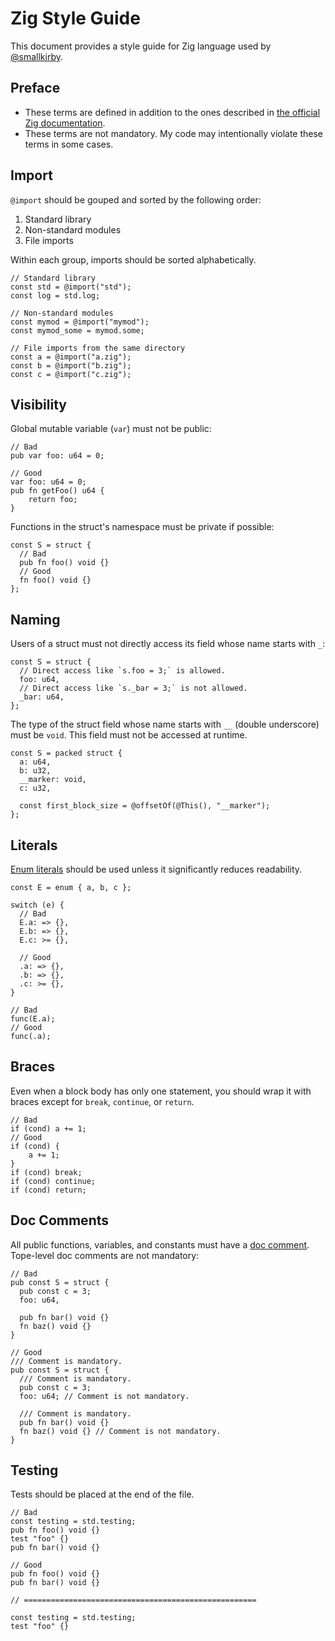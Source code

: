# Zig Style Guide

This document provides a style guide for Zig language used by [@smallkirby](https://github.com/smallkirby).

## Preface

- These terms are defined in addition to the ones described in [the official Zig documentation](https://ziglang.org/documentation/master/#Style-Guide).
- These terms are not mandatory. My code may intentionally violate these terms in some cases.

## Import

`@import` should be gouped and sorted by the following order:

1. Standard library
2. Non-standard modules
3. File imports

Within each group, imports should be sorted alphabetically.

```zig
// Standard library
const std = @import("std");
const log = std.log;

// Non-standard modules
const mymod = @import("mymod");
const mymod_some = mymod.some;

// File imports from the same directory
const a = @import("a.zig");
const b = @import("b.zig");
const c = @import("c.zig");
```

## Visibility

Global mutable variable (`var`) must not be public:

```zig
// Bad
pub var foo: u64 = 0;

// Good
var foo: u64 = 0;
pub fn getFoo() u64 {
    return foo;
}
```

Functions in the struct's namespace must be private if possible:

```zig
const S = struct {
  // Bad
  pub fn foo() void {}
  // Good
  fn foo() void {}
};
```

## Naming

Users of a struct must not directly access its field whose name starts with `_`:

```zig
const S = struct {
  // Direct access like `s.foo = 3;` is allowed.
  foo: u64,
  // Direct access like `s._bar = 3;` is not allowed.
  _bar: u64,
};
```

The type of the struct field whose name starts with `__` (double underscore) must be `void`.
This field must not be accessed at runtime.

```zig
const S = packed struct {
  a: u64,
  b: u32,
  __marker: void,
  c: u32,

  const first_block_size = @offsetOf(@This(), "__marker");
};
```

## Literals

[Enum literals](https://ziglang.org/documentation/master/#Enum-Literals) should be used unless it significantly reduces readability.

```zig
const E = enum { a, b, c };

switch (e) {
  // Bad
  E.a: => {},
  E.b: => {},
  E.c: >= {},

  // Good
  .a: => {},
  .b: => {},
  .c: >= {},
}

// Bad
func(E.a);
// Good
func(.a);
```

## Braces

Even when a block body has only one statement, you should wrap it with braces except for `break`, `continue`, or `return`.

```zig
// Bad
if (cond) a += 1;
// Good
if (cond) {
    a += 1;
}
if (cond) break;
if (cond) continue;
if (cond) return;
```

## Doc Comments

All public functions, variables, and constants must have a [doc comment](https://ziglang.org/documentation/master/#Doc-Comments).
Tope-level doc comments are not mandatory:

```zig
// Bad
pub const S = struct {
  pub const c = 3;
  foo: u64,

  pub fn bar() void {}
  fn baz() void {}
}

// Good
/// Comment is mandatory.
pub const S = struct {
  /// Comment is mandatory.
  pub const c = 3;
  foo: u64; // Comment is not mandatory.

  /// Comment is mandatory.
  pub fn bar() void {}
  fn baz() void {} // Comment is not mandatory.
}
```

## Testing

Tests should be placed at the end of the file.

```zig
// Bad
const testing = std.testing;
pub fn foo() void {}
test "foo" {}
pub fn bar() void {}

// Good
pub fn foo() void {}
pub fn bar() void {}

// ====================================================

const testing = std.testing;
test "foo" {}
```
